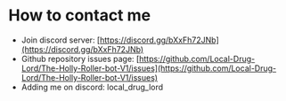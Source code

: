 # How to contact me
- Join discord server: [https://discord.gg/bXxFh72JNb](https://discord.gg/bXxFh72JNb)
- Github repository issues page: [https://github.com/Local-Drug-Lord/The-Holly-Roller-bot-V1/issues](https://github.com/Local-Drug-Lord/The-Holly-Roller-bot-V1/issues)
- Adding me on discord: local_drug_lord